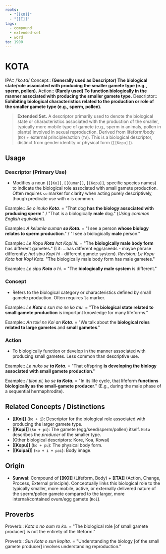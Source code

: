 ```yaml
---
roots:
  - "[[KO]]"
  - "[[I]]"
tags:
  - compound
  - extended-set
  - word
to: 1900
---
```


# KOTA

IPA::				/ˈko.tɑ/
Concept::		**(Generally used as Descriptor) The biological state/role associated with producing the smaller gamete type (e.g., sperm, pollen).**
Action::		**(Rarely used) To function biologically in the manner associated with producing the smaller gamete type.**
Descriptor::	**Exhibiting biological characteristics related to the production or role of the smaller gamete type (e.g., sperm, pollen).**

> **Extended Set.** A descriptor primarily used to denote the biological state or characteristics associated with the production of the smaller, typically more mobile type of gamete (e.g., sperm in animals, pollen in plants) involved in sexual reproduction. Derived from lifeform/body (`KO`) + external principle/action (`TA`). This is a biological descriptor, distinct from gender identity or physical form (`[[Kopu]]`).

## Usage

### Descriptor (Primary Use)
*   Modifies a noun (`[[Ko]]`, `[[Ouman]]`, `[[Kopu]]`, specific species names) to indicate the biological role associated with small gamete production. Often requires `so` marker for clarity when acting purely descriptively, though predicate use with `o` is common.

Example::   *Se o inuko **Kota**.* = "That dog **has the biology associated with producing sperm**." / "That is a biologically **male** dog." (*Using common English equivalent*).

Example::   *A kelumia ouman **so Kota**.* = "I see a person **whose biology relates to sperm production**." / "I see a biologically **male** person."

Example::   *Le Kopu **Kota** hat Kopi hi.* = "The **biologically male body form** has different gametes." (Lit: ...has different eggs/seeds - maybe phrase differently: *hat sipu Kopi hi* - different gamete system). *Revision: Le Kopu Kota hat Kopi Kota.* "The biologically male body form has male gametes."

Example::   *Le sipu **Kota** o hi.* = "The **biologically male system** is different."

### Concept
*   Refers to the biological category or characteristics defined by small gamete production. Often requires `le` marker.

Example::   *Le **Kota** o sun mo ne ko mu.* = "The **biological state related to small gamete production** is important knowledge for many lifeforms."

Example::   *An toki ne Koi an **Kota**.* = "We talk about the **biological roles related to large gametes** and **small gametes**."

### Action
*   To biologically function or develop in the manner associated with producing small gametes. Less common than descriptive use.

Example::   *Le nuko se **ta Kota**.* = "That offspring **is developing the biology associated with small gamete production**."

Example::   *I tilon pi, ko se **ta Kota**.* = "In its life cycle, that lifeform **functions biologically as the small-gamete producer**." (E.g., during the male phase of a sequential hermaphrodite).

## Related Concepts / Distinctions
*   **[[Koi]]** (`ko + i`): Descriptor for the biological role associated with producing the larger gamete type.
*   **[[Kopi]]** (`ko + pi`): The gamete (egg/seed/sperm/pollen) itself. `Kota` describes the *producer* of the smaller type.
*   (Other biological descriptors: Kore, Koa, Kowai)
*   **[[Kopu]]** (`ko + pu`): The physical body form.
*   **[[Koipai]]** (`ko + i + pai`): Body image.

## Origin

*   **Sunwai**: Compound of **[[KO]]** (Lifeform, Body) + **[[TA]]** (Action, Change, Process, External principle). Conceptually links this biological role to the typically smaller, more mobile, active, or externally delivered nature of the sperm/pollen gamete compared to the larger, more internal/contained ovum/egg gamete (`Koi`).

## Proverbs

Proverb:: *Kota o no oum ro ko.* = "The biological role [of small gamete producer] is not the entirety of the lifeform."

Proverb:: *Sun Kota o sun kopita.* = "Understanding the biology [of the small gamete producer] involves understanding reproduction."
